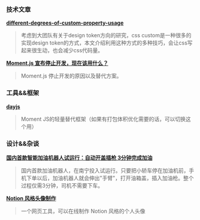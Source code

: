 ### 技术文章
**[different-degrees-of-custom-property-usage](https://css-tricks.com/different-degrees-of-custom-property-usage/)**
> 考虑到大团队有关于design token方向的研究，css custom是一种很多的实现design token的方式，本文介绍利用这种方式的多种技巧，会让css写起来很生动，也会减少css代码量。


**[Moment.js 宣布停止开发，现在该用什么？](https://zhuanlan.zhihu.com/p/250152267)**
> Moment.js 停止开发的原因以及替代方案。

### 工具&&框架
**[dayjs](https://github.com/iamkun/dayjs)**
> Moment JS的轻量替代框架（如果有打包体积优化需要的话，可以切换这个用）


### 设计&&杂谈

**[国内首款智能加油机器人试运行：自动开盖插枪 3分钟完成加油](https://news.mydrivers.com/1/782/782460.html)**
> 国内首款加油机器人，在南宁投入试运行。只要把小轿车停在加油机前，手机下单以后，加油机器人就会伸出"手臂"，打开油箱盖，插入加油枪。整个过程仅需3分钟，司机不需要下车。


**[Notion 风格头像制作](https://notion-avatar.vercel.app/zh)**
> 一个网页工具，可以在线制作 Notion 风格的个人头像
